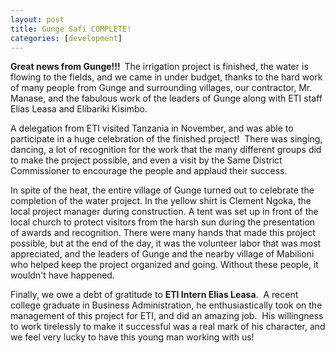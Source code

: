 ```yaml
---
layout: post
title: Gunge Safi COMPLETE!
categories: [development]
---
```

<strong>Great news from Gunge!!!  </strong>The irrigation project is finished, the water is flowing to the fields, and we came in under budget, thanks to the hard work of many people from Gunge and surrounding villages, our contractor, Mr. Manase, and the fabulous work of the leaders of Gunge along with ETI staff Elias Leasa and Elibariki Kisimbo.


A delegation from ETI visited Tanzania in November, and was able to participate in a huge celebration of the finished project!  There was singing, dancing, a lot of recognition for the work that the many different groups did to make the project possible, and even a visit by the Same District Commissioner to encourage the people and applaud their success.

 In spite of the heat, the entire village of Gunge turned out to celebrate the completion of the water project. In the yellow shirt is Clement Ngoka, the local project manager during construction.
 A tent was set up in front of the local church to protect visitors from the harsh sun during the presentation of awards and recognition.
 There were many hands that made this project possible, but at the end of the day, it was the volunteer labor that was most appreciated, and the leaders of Gunge and the nearby village of Mabilioni who helped keep the project organized and going. Without these people, it wouldn't have happened.

Finally, we owe a debt of gratitude to <strong>ETI Intern Elias Leasa</strong>.  A recent college graduate in Business Administration, he enthusiastically took on the management of this project for ETI, and did an amazing job.  His willingness to work tirelessly to make it successful was a real mark of his character, and we feel very lucky to have this young man working with us!
